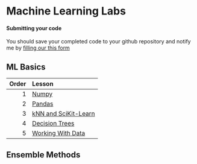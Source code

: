 # Machine Learning Labs

#### Submitting your code

You should save your completed code to your github repository and notify me by [filling our this form](https://forms.gle/biRtucrbnKaGTfAe6)

## 

## ML Basics

| Order | Lesson                                         |
| ----: | :--------------------------------------------- |
|     1 | [Numpy](numpy.ipynb)                           |
|     2 | [Pandas](pandas.ipynb)                         |
|     3 | [kNN and SciKit-Learn](intro-to-sklearn.ipynb) |
|     4 | [Decision Trees](decision_trees.ipynb)         |
|   5 | [Working With Data](WorkingWithData.ipynb) |

## Ensemble Methods





